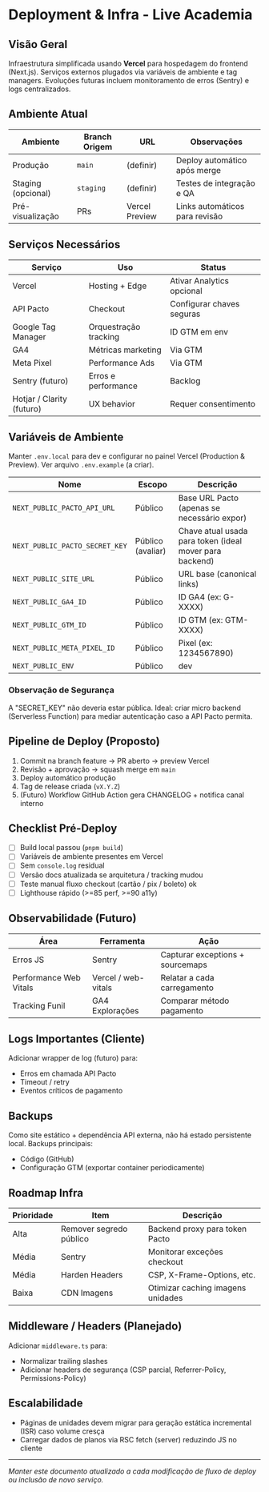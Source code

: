 # Deployment & Infra - Live Academia

## Visão Geral
Infraestrutura simplificada usando **Vercel** para hospedagem do frontend (Next.js). Serviços externos plugados via variáveis de ambiente e tag managers. Evoluções futuras incluem monitoramento de erros (Sentry) e logs centralizados.

## Ambiente Atual
| Ambiente | Branch Origem | URL | Observações |
|----------|---------------|-----|-------------|
| Produção | `main` | (definir) | Deploy automático após merge |
| Staging (opcional) | `staging` | (definir) | Testes de integração e QA |
| Pré-visualização | PRs | Vercel Preview | Links automáticos para revisão |

## Serviços Necessários
| Serviço | Uso | Status |
|---------|-----|-------|
| Vercel | Hosting + Edge | Ativar Analytics opcional |
| API Pacto | Checkout | Configurar chaves seguras |
| Google Tag Manager | Orquestração tracking | ID GTM em env |
| GA4 | Métricas marketing | Via GTM | 
| Meta Pixel | Performance Ads | Via GTM |
| Sentry (futuro) | Erros e performance | Backlog |
| Hotjar / Clarity (futuro) | UX behavior | Requer consentimento |

## Variáveis de Ambiente
Manter `.env.local` para dev e configurar no painel Vercel (Production & Preview). Ver arquivo `.env.example` (a criar).

| Nome | Escopo | Descrição |
|------|--------|-----------|
| `NEXT_PUBLIC_PACTO_API_URL` | Público | Base URL Pacto (apenas se necessário expor) |
| `NEXT_PUBLIC_PACTO_SECRET_KEY` | Público (avaliar) | Chave atual usada para token (ideal mover para backend) |
| `NEXT_PUBLIC_SITE_URL` | Público | URL base (canonical links) |
| `NEXT_PUBLIC_GA4_ID` | Público | ID GA4 (ex: G-XXXX) |
| `NEXT_PUBLIC_GTM_ID` | Público | ID GTM (ex: GTM-XXXX) |
| `NEXT_PUBLIC_META_PIXEL_ID` | Público | Pixel (ex: 1234567890) |
| `NEXT_PUBLIC_ENV` | Público | dev | staging | prod |

### Observação de Segurança
A "SECRET_KEY" não deveria estar pública. Ideal: criar micro backend (Serverless Function) para mediar autenticação caso a API Pacto permita.

## Pipeline de Deploy (Proposto)
1. Commit na branch feature -> PR aberto -> preview Vercel
2. Revisão + aprovação -> squash merge em `main`
3. Deploy automático produção
4. Tag de release criada (`vX.Y.Z`)
5. (Futuro) Workflow GitHub Action gera CHANGELOG + notifica canal interno

## Checklist Pré-Deploy
- [ ] Build local passou (`pnpm build`)
- [ ] Variáveis de ambiente presentes em Vercel
- [ ] Sem `console.log` residual
- [ ] Versão docs atualizada se arquitetura / tracking mudou
- [ ] Teste manual fluxo checkout (cartão / pix / boleto) ok
- [ ] Lighthouse rápido (>=85 perf, >=90 a11y)

## Observabilidade (Futuro)
| Área | Ferramenta | Ação |
|------|------------|------|
| Erros JS | Sentry | Capturar exceptions + sourcemaps |
| Performance Web Vitals | Vercel / web-vitals | Relatar a cada carregamento |
| Tracking Funil | GA4 Explorações | Comparar método pagamento |

## Logs Importantes (Cliente)
Adicionar wrapper de log (futuro) para:
- Erros em chamada API Pacto
- Timeout / retry
- Eventos críticos de pagamento

## Backups
Como site estático + dependência API externa, não há estado persistente local. Backups principais:
- Código (GitHub)
- Configuração GTM (exportar container periodicamente)

## Roadmap Infra
| Prioridade | Item | Descrição |
|------------|------|-----------|
| Alta | Remover segredo público | Backend proxy para token Pacto |
| Média | Sentry | Monitorar exceções checkout |
| Média | Harden Headers | CSP, X-Frame-Options, etc. |
| Baixa | CDN Imagens | Otimizar caching imagens unidades |

## Middleware / Headers (Planejado)
Adicionar `middleware.ts` para:
- Normalizar trailing slashes
- Adicionar headers de segurança (CSP parcial, Referrer-Policy, Permissions-Policy)

## Escalabilidade
- Páginas de unidades devem migrar para geração estática incremental (ISR) caso volume cresça
- Carregar dados de planos via RSC fetch (server) reduzindo JS no cliente

---
_Manter este documento atualizado a cada modificação de fluxo de deploy ou inclusão de novo serviço._
